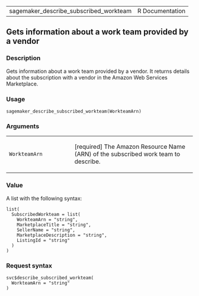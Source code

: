 <table style="width: 100%;">
<tbody>
<tr class="odd">
<td>sagemaker_describe_subscribed_workteam</td>
<td style="text-align: right;">R Documentation</td>
</tr>
</tbody>
</table>

## Gets information about a work team provided by a vendor

### Description

Gets information about a work team provided by a vendor. It returns
details about the subscription with a vendor in the Amazon Web Services
Marketplace.

### Usage

    sagemaker_describe_subscribed_workteam(WorkteamArn)

### Arguments

<table>
<colgroup>
<col style="width: 35%" />
<col style="width: 65%" />
</colgroup>
<tbody>
<tr class="odd">
<td><code
id="sagemaker_describe_subscribed_workteam_:_WorkteamArn">WorkteamArn</code></td>
<td><p>[required] The Amazon Resource Name (ARN) of the subscribed work
team to describe.</p></td>
</tr>
</tbody>
</table>

### Value

A list with the following syntax:

    list(
      SubscribedWorkteam = list(
        WorkteamArn = "string",
        MarketplaceTitle = "string",
        SellerName = "string",
        MarketplaceDescription = "string",
        ListingId = "string"
      )
    )

### Request syntax

    svc$describe_subscribed_workteam(
      WorkteamArn = "string"
    )
